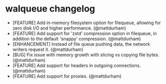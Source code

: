 # walqueue changelog

- [FEATURE] Add in-memory filesystem option for filequeue, allowing for zero disk I/O and higher performance. (@mattdurham)
- [FEATURE] Add support for 'zstd' compression option in filequeue, in addition to the default 'snappy' compression. (@mattdurham)
- [ENHANCEMENT] Instead of file queue pushing data, the network writers request it. (@mattdurham)
- [BUG] Fix issue with memory growth with slicing vs copying file bytes. (@mattdurham)
- [FEATURE] Add support for headers in outgoing connections. (@mattdurham)
- [FEATURE] Add support for proxies. (@mattdurham)
